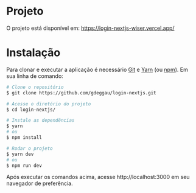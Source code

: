 # Projeto

O projeto está disponível em: https://login-nextjs-wiser.vercel.app/

# Instalação

Para clonar e executar a aplicação é necessário [Git](https://git-scm.com) e [Yarn](https://yarnpkg.com/) (ou [npm](http://npmjs.com)). Em sua linha de comando:

```bash
# Clone o repositório
$ git clone https://github.com/gdeggau/login-nextjs.git

# Acesse o diretório do projeto
$ cd login-nextjs/

# Instale as dependências
$ yarn
# ou
$ npm install

# Rodar o projeto
$ yarn dev
# ou
$ npm run dev
```
Após executar os comandos acima, acesse http://localhost:3000 em seu navegador de preferência.
